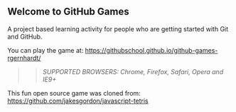 ## Welcome to GitHub Games

A project based learning activity for people who are getting started with Git and GitHub.

You can play the game at: https://githubschool.github.io/github-games-rgernhardt/

>> _*SUPPORTED BROWSERS*: Chrome, Firefox, Safari, Opera and IE9+_

This fun open source game was cloned from: https://github.com/jakesgordon/javascript-tetris

